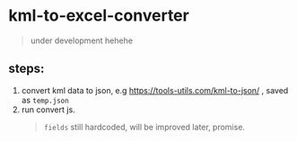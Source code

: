 # kml-to-excel-converter
>under development hehehe
## steps:
1. convert kml data to json, e.g https://tools-utils.com/kml-to-json/ , saved as `temp.json`
2. run convert js.
   >`fields` still hardcoded, will be improved later, promise.
